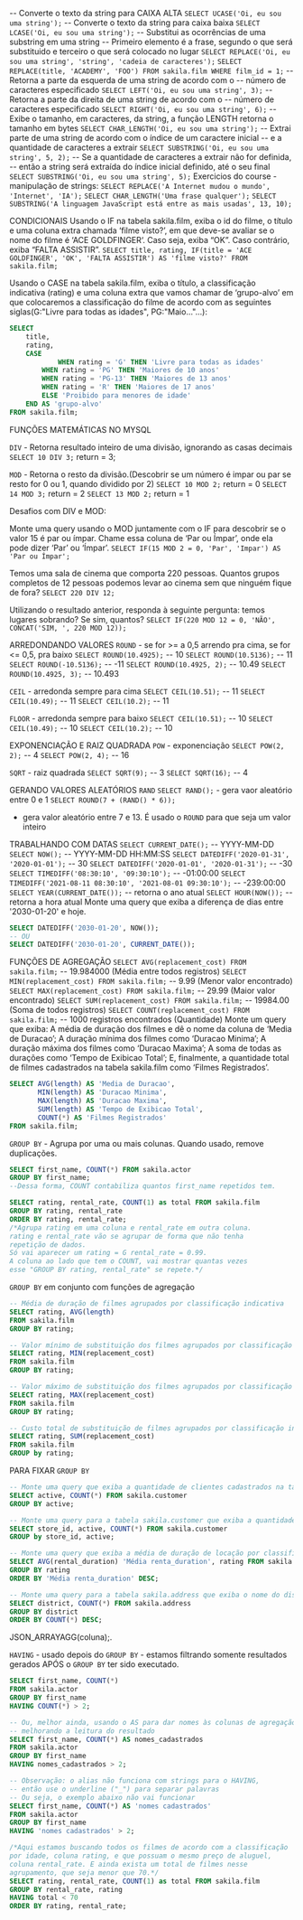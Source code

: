 -- Converte o texto da string para CAIXA ALTA
`SELECT UCASE('Oi, eu sou uma string');`
-- Converte o texto da string para caixa baixa
`SELECT LCASE('Oi, eu sou uma string');`
-- Substitui as ocorrências de uma substring em uma string
-- Primeiro elemento é a frase, segundo o que será substituido e terceiro o que será colocado no lugar
`SELECT REPLACE('Oi, eu sou uma string', 'string', 'cadeia de caracteres');`
`SELECT REPLACE(title, 'ACADEMY', 'FOO') FROM sakila.film WHERE film_id = 1;`
-- Retorna a parte da esquerda de uma string de acordo com o
-- número de caracteres especificado
`SELECT LEFT('Oi, eu sou uma string', 3);`
-- Retorna a parte da direita de uma string de acordo com o
-- número de caracteres especificado
`SELECT RIGHT('Oi, eu sou uma string', 6);`
-- Exibe o tamanho, em caracteres, da string, a função LENGTH retorna o tamanho em bytes
`SELECT CHAR_LENGTH('Oi, eu sou uma string');`
-- Extrai parte de uma string de acordo com o índice de um caractere inicial
-- e a quantidade de caracteres a extrair
`SELECT SUBSTRING('Oi, eu sou uma string', 5, 2);`
-- Se a quantidade de caracteres a extrair não for definida,
-- então a string será extraída do índice inicial definido, até o seu final
`SELECT SUBSTRING('Oi, eu sou uma string', 5);`
Exercicios do course - manipulação de strings:
`SELECT REPLACE('A Internet mudou o mundo', 'Internet', 'IA');`
`SELECT CHAR_LENGTH('Uma frase qualquer');`
`SELECT SUBSTRING('A linguagem JavaScript está entre as mais usadas', 13, 10);`



CONDICIONAIS
Usando o IF na tabela sakila.film, exiba o id do filme, o título e uma coluna extra chamada ‘filme visto?’, em que deve-se avaliar se o nome do filme é ‘ACE GOLDFINGER‘. Caso seja, exiba “OK”. Caso contrário, exiba “FALTA ASSISTIR”.
`SELECT title, rating, IF(title = 'ACE GOLDFINGER', 'OK', 'FALTA ASSISTIR') AS 'filme visto?' FROM sakila.film;`

Usando o CASE na tabela sakila.film, exiba o título, a classificação indicativa (rating) e uma coluna extra que vamos chamar de ‘grupo-alvo’ em que colocaremos a classificação do filme de acordo com as seguintes siglas(G:"Livre para todas as idades", PG:"Maio..."...): 
```sql
SELECT
	title,
	rating,
    CASE
		    WHEN rating = 'G' THEN 'Livre para todas as idades'
        WHEN rating = 'PG' THEN 'Maiores de 10 anos'
        WHEN rating = 'PG-13' THEN 'Maiores de 13 anos'
        WHEN rating = 'R' THEN 'Maiores de 17 anos'
        ELSE 'Proibido para menores de idade'
	END AS 'grupo-alvo'
FROM sakila.film;
```

FUNÇÕES MATEMÁTICAS NO MYSQL

  `DIV` - Retorna resultado inteiro de uma divisão, ignorando as casas decimais
`SELECT 10 DIV 3;` return = 3;

  `MOD` - Retorna o resto da divisão.(Descobrir se um número é impar ou par se resto for 0 ou 1, quando dividido por 2)
`SELECT 10 MOD 2;` return = 0
`SELECT 14 MOD 3;` return = 2
`SELECT 13 MOD 2;` return = 1

Desafios com DIV e MOD:

Monte uma query usando o MOD juntamente com o IF para descobrir se o valor 15 é par ou ímpar. Chame essa coluna de ‘Par ou Ímpar’, onde ela pode dizer ‘Par’ ou ‘Ímpar’.
`SELECT IF(15 MOD 2 = 0, 'Par', 'Impar') AS 'Par ou Ímpar';`

Temos uma sala de cinema que comporta 220 pessoas. Quantos grupos completos de 12 pessoas podemos levar ao cinema sem que ninguém fique de fora?
`SELECT 220 DIV 12;`

Utilizando o resultado anterior, responda à seguinte pergunta: temos lugares sobrando? Se sim, quantos?
`SELECT IF(220 MOD 12 = 0, 'NÃO', CONCAT('SIM, ', 220 MOD 12));`



ARREDONDANDO VALORES
  `ROUND` - se for >= a 0,5 arrendo pra cima, se for <= 0,5, pra baixo
`SELECT ROUND(10.4925);` -- 10
`SELECT ROUND(10.5136);` -- 11
`SELECT ROUND(-10.5136);` -- -11
`SELECT ROUND(10.4925, 2);` -- 10.49
`SELECT ROUND(10.4925, 3);` -- 10.493

  `CEIL` - arredonda sempre para cima
`SELECT CEIL(10.51);` -- 11
`SELECT CEIL(10.49);` -- 11
`SELECT CEIL(10.2);` -- 11

  `FLOOR` - arredonda sempre para baixo
`SELECT CEIL(10.51);` -- 10
`SELECT CEIL(10.49);` -- 10
`SELECT CEIL(10.2);` -- 10


EXPONENCIAÇÃO E RAIZ QUADRADA
  `POW` - exponenciação
`SELECT POW(2, 2);` -- 4
`SELECT POW(2, 4);` -- 16

  `SQRT` - raiz quadrada
`SELECT SQRT(9);` -- 3
`SELECT SQRT(16);` -- 4

GERANDO VALORES ALEATÓRIOS
  `RAND`
`SELECT RAND();` - gera vaor aleatório entre 0 e 1
`SELECT ROUND(7 + (RAND() * 6));`
- gera valor aleatório entre 7 e 13. É usado o `ROUND` para que seja um valor inteiro

TRABALHANDO COM DATAS
`SELECT CURRENT_DATE();` -- YYYY-MM-DD
`SELECT NOW();` -- YYYY-MM-DD HH:MM:SS
`SELECT DATEDIFF('2020-01-31', '2020-01-01');` -- 30
`SELECT DATEDIFF('2020-01-01', '2020-01-31');` -- -30
`SELECT TIMEDIFF('08:30:10', '09:30:10');` -- -01:00:00
`SELECT TIMEDIFF('2021-08-11 08:30:10', '2021-08-01 09:30:10');` -- -239:00:00
`SELECT YEAR(CURRENT_DATE());` -- retorna o ano atual
`SELECT HOUR(NOW());` -- retorna a hora atual
Monte uma query que exiba a diferença de dias entre '2030-01-20' e hoje.
```sql
SELECT DATEDIFF('2030-01-20', NOW());
-- OU
SELECT DATEDIFF('2030-01-20', CURRENT_DATE());
```


FUNÇÕES DE AGREGAÇÃO
`SELECT AVG(replacement_cost) FROM sakila.film;` -- 19.984000 (Média entre todos registros)
`SELECT MIN(replacement_cost) FROM sakila.film;` -- 9.99 (Menor valor encontrado)
`SELECT MAX(replacement_cost) FROM sakila.film;` -- 29.99 (Maior valor encontrado)
`SELECT SUM(replacement_cost) FROM sakila.film;` -- 19984.00 (Soma de todos registros)
`SELECT COUNT(replacement_cost) FROM sakila.film;` -- 1000 registros encontrados (Quantidade)
Monte um query que exiba:
    A média de duração dos filmes e dê o nome da coluna de ‘Media de Duracao’;
    A duração mínima dos filmes como ‘Duracao Minima’;
    A duração máxima dos filmes como ‘Duracao Maxima’;
    A soma de todas as durações como ‘Tempo de Exibicao Total’;
    E, finalmente, a quantidade total de filmes cadastrados na tabela sakila.film como ‘Filmes Registrados’.
```sql
SELECT AVG(length) AS 'Media de Duracao',
       MIN(length) AS 'Duracao Minima',
       MAX(length) AS 'Duracao Maxima',
       SUM(length) AS 'Tempo de Exibicao Total',
       COUNT(*) AS 'Filmes Registrados'
FROM sakila.film;
```
`GROUP BY` - Agrupa por uma ou mais colunas. Quando usado, remove duplicações.
```sql
SELECT first_name, COUNT(*) FROM sakila.actor
GROUP BY first_name;
--Dessa forma, COUNT contabiliza quantos first_name repetidos tem.
```

```sql
SELECT rating, rental_rate, COUNT(1) as total FROM sakila.film
GROUP BY rating, rental_rate 
ORDER BY rating, rental_rate;
/*Agrupa rating em uma coluna e rental_rate em outra coluna.
rating e rental_rate vão se agrupar de forma que não tenha
repetição de dados.
Só vai aparecer um rating = G rental_rate = 0.99.
A coluna ao lado que tem o COUNT, vai mostrar quantas vezes
esse "GROUP BY rating, rental_rate" se repete.*/
```
`GROUP BY` em conjunto com funções de agregação
```sql
-- Média de duração de filmes agrupados por classificação indicativa
SELECT rating, AVG(length)
FROM sakila.film
GROUP BY rating;

-- Valor mínimo de substituição dos filmes agrupados por classificação indicativa
SELECT rating, MIN(replacement_cost)
FROM sakila.film
GROUP BY rating;

-- Valor máximo de substituição dos filmes agrupados por classificação indicativa
SELECT rating, MAX(replacement_cost)
FROM sakila.film
GROUP BY rating;

-- Custo total de substituição de filmes agrupados por classificação indicativa
SELECT rating, SUM(replacement_cost)
FROM sakila.film
GROUP by rating;
```
PARA FIXAR `GROUP BY`
```sql
-- Monte uma query que exiba a quantidade de clientes cadastrados na tabela sakila.customer que estão ativos e a quantidade que estão inativos.
SELECT active, COUNT(*) FROM sakila.customer
GROUP BY active;

-- Monte uma query para a tabela sakila.customer que exiba a quantidade de clientes ativos e inativos por loja. Os resultados devem conter o ID da loja, o status dos clientes (ativos ou inativos) e a quantidade de clientes por status.
SELECT store_id, active, COUNT(*) FROM sakila.customer
GROUP by store_id, active;

-- Monte uma query que exiba a média de duração de locação por classificação indicativa (rating) dos filmes cadastrados na tabela sakila.film. Os resultados devem ser agrupados pela classificação indicativa e ordenados da maior média para a menor.
SELECT AVG(rental_duration) 'Média renta_duration', rating FROM sakila.film
GROUP BY rating
ORDER BY 'Média renta_duration' DESC;

-- Monte uma query para a tabela sakila.address que exiba o nome do distrito e a quantidade de endereços registrados nele. Os resultados devem ser ordenados da maior quantidade para a menor.
SELECT district, COUNT(*) FROM sakila.address
GROUP BY district
ORDER BY COUNT(*) DESC;
```



JSON_ARRAYAGG(coluna);.

`HAVING` - usado depois do `GROUP BY`
         - estamos filtrando somente resultados gerados APÓS o `GROUP BY` ter sido executado.

```sql
SELECT first_name, COUNT(*)
FROM sakila.actor
GROUP BY first_name
HAVING COUNT(*) > 2;

-- Ou, melhor ainda, usando o AS para dar nomes às colunas de agregação,
-- melhorando a leitura do resultado
SELECT first_name, COUNT(*) AS nomes_cadastrados
FROM sakila.actor
GROUP BY first_name
HAVING nomes_cadastrados > 2;

-- Observação: o alias não funciona com strings para o HAVING,
-- então use o underline ("_") para separar palavras
-- Ou seja, o exemplo abaixo não vai funcionar
SELECT first_name, COUNT(*) AS 'nomes cadastrados'
FROM sakila.actor
GROUP BY first_name
HAVING 'nomes cadastrados' > 2;

/*Aqui estamos buscando todos os filmes de acordo com a classificação
por idade, coluna rating, e que possuam o mesmo preço de aluguel,
coluna rental_rate. E ainda exista um total de filmes nesse
agrupamento, que seja menor que 70.*/
SELECT rating, rental_rate, COUNT(1) as total FROM sakila.film
GROUP BY rental_rate, rating
HAVING total < 70
ORDER BY rating, rental_rate;
```